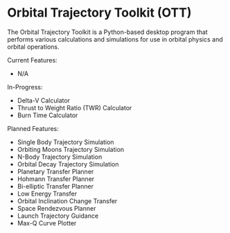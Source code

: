 # Orbital Trajectory Toolkit (OTT)

The Orbital Trajectory Toolkit is a Python-based desktop program that performs various calculations and simulations for use in orbital physics and orbital operations.

Current Features:
* N/A

In-Progress:
* Delta-V Calculator
* Thrust to Weight Ratio (TWR) Calculator
* Burn Time Calculator

Planned Features:
* Single Body Trajectory Simulation
* Orbiting Moons Trajectory Simulation
* N-Body Trajectory Simulation
* Orbital Decay Trajectory Simulation
* Planetary Transfer Planner
* Hohmann Transfer Planner
* Bi-elliptic Transfer Planner
* Low Energy Transfer
* Orbital Inclination Change Transfer
* Space Rendezvous Planner
* Launch Trajectory Guidance
* Max-Q Curve Plotter
